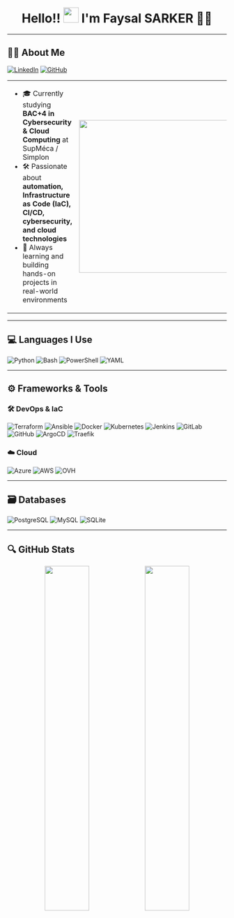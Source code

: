 <h1 align="center">Hello!! <img src="https://media.giphy.com/media/hvRJCLFzcasrR4ia7z/giphy.gif" width="35px" style="display:inline;"> I'm Faysal SARKER 🚀🔐</h1>

---

## 🧑‍💻 About Me

[![LinkedIn](https://img.shields.io/badge/-LinkedIn-0077B5?style=flat-square&logo=linkedin&logoColor=white)](https://www.linkedin.com/in/sarker-faysal-050665212)
[![GitHub](https://img.shields.io/badge/-GitHub-181717?style=flat-square&logo=github&logoColor=white)](https://github.com/faysal123455)

<table>
<tr>
<td>

- 🎓 Currently studying **BAC+4 in Cybersecurity & Cloud Computing** at SupMéca / Simplon  
- 🛠️ Passionate about **automation, Infrastructure as Code (IaC), CI/CD, cybersecurity, and cloud technologies**  
- 🚀 Always learning and building hands-on projects in real-world environments  

</td>
<td align="center">
<img src="https://raw.githubusercontent.com/faysal123455/faysal123455/master/faysal-dev.gif" width="350"/>

</td>
</tr>
</table>

---

## 💻 Languages I Use

![Python](https://img.shields.io/badge/-Python-3776AB?logo=python&logoColor=white)
![Bash](https://img.shields.io/badge/-Bash-121011?logo=gnubash&logoColor=white)
![PowerShell](https://img.shields.io/badge/-PowerShell-5391FE?logo=powershell&logoColor=white)
![YAML](https://img.shields.io/badge/-YAML-C9B200?logo=yaml&logoColor=black)

---

## ⚙️ Frameworks & Tools

### 🛠 DevOps & IaC  
![Terraform](https://img.shields.io/badge/-Terraform-623CE4?logo=terraform&logoColor=white)
![Ansible](https://img.shields.io/badge/-Ansible-000000?logo=ansible&logoColor=white)
![Docker](https://img.shields.io/badge/-Docker-2496ED?logo=docker&logoColor=white)
![Kubernetes](https://img.shields.io/badge/-Kubernetes-326CE5?logo=kubernetes&logoColor=white)
![Jenkins](https://img.shields.io/badge/-Jenkins-D24939?logo=jenkins&logoColor=white)
![GitLab](https://img.shields.io/badge/-GitLab-FC6D26?logo=gitlab&logoColor=white)
![GitHub](https://img.shields.io/badge/-GitHub-181717?logo=github&logoColor=white)
![ArgoCD](https://img.shields.io/badge/-ArgoCD-17A2B8?logo=argo&logoColor=white)
![Traefik](https://img.shields.io/badge/-Traefik-24A1C1?logo=traefikproxy&logoColor=white)

### ☁️ Cloud  
![Azure](https://img.shields.io/badge/-Azure-0078D4?logo=microsoftazure&logoColor=white)
![AWS](https://img.shields.io/badge/-AWS-232F3E?logo=amazonaws&logoColor=white)
![OVH](https://img.shields.io/badge/-OVH-1238F4?logo=ovh&logoColor=white)

---

## 🗃️ Databases

![PostgreSQL](https://img.shields.io/badge/-PostgreSQL-4169E1?logo=postgresql&logoColor=white)
![MySQL](https://img.shields.io/badge/-MySQL-4479A1?logo=mysql&logoColor=white)
![SQLite](https://img.shields.io/badge/-SQLite-003B57?logo=sqlite&logoColor=white)

---

## 🔍 GitHub Stats

<p align="center">
  <img src="https://github-readme-stats.vercel.app/api?username=faysal123455&show_icons=true&theme=radical" width="45%" />
  <img src="https://github-readme-stats.vercel.app/api/top-langs/?username=faysal123455&layout=compact&theme=radical" width="45%" />
</p>
